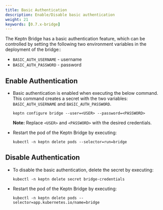 ```yaml
---
title: Basic Authentication
description: Enable/Disable basic authentication
weight: 21
keywords: [0.7.x-bridge]
---
```


The Keptn Bridge has a basic authentication feature, which can be controlled by setting the following two environment variables in the deployment of the bridge::

* `BASIC_AUTH_USERNAME` - username
* `BASIC_AUTH_PASSWORD` - password

## Enable Authentication

* Basic authentication is enabled when executing the below command. This command creates a secret with the two variables: `BASIC_AUTH_USERNAME` and `BASIC_AUTH_PASSWORD`. 

    ```
    keptn configure bridge --user=<USER> --password=<PASSWORD>
    ```

    **Note:** Replace `<USER>` and `<PASSWORD>` with the desired credentials.

* Restart the pod of the Keptn Bridge by executing:

    ```console
    kubectl -n keptn delete pods --selector=run=bridge
    ```

## Disable Authentication

* To disable the basic authentication, delete the secret by executing: 

    ```console
    kubectl -n keptn delete secret bridge-credentials
    ```

* Restart the pod of the Keptn Bridge by executing:

    ```console
    kubectl -n keptn delete pods --selector=app.kubernetes.io/name=bridge
    ```
